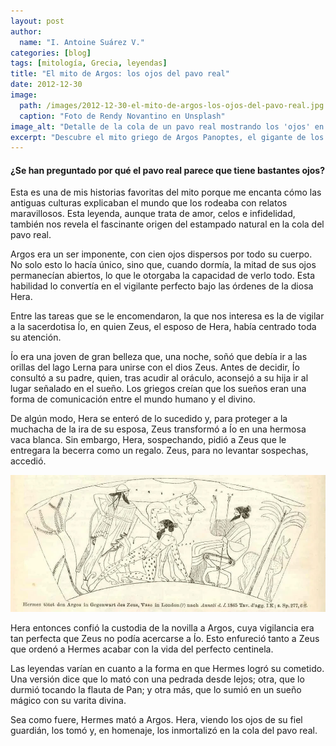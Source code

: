 ```yaml
---
layout: post
author:
  name: "I. Antoine Suárez V."
categories: [blog]
tags: [mitología, Grecia, leyendas]
title: "El mito de Argos: los ojos del pavo real"
date: 2012-12-30
image:
  path: /images/2012-12-30-el-mito-de-argos-los-ojos-del-pavo-real.jpg
  caption: "Foto de Rendy Novantino en Unsplash"
image_alt: "Detalle de la cola de un pavo real mostrando los 'ojos' en sus plumas"
excerpt: "Descubre el mito griego de Argos Panoptes, el gigante de los cien ojos, y cómo su historia explica el origen de los 'ojos' en la cola del pavo real."
---
```


#### ¿Se han preguntado por qué el pavo real parece que tiene bastantes ojos?

Esta es una de mis historias favoritas del mito porque me encanta cómo las antiguas culturas explicaban el mundo que los rodeaba con relatos maravillosos. Esta leyenda, aunque trata de amor, celos e infidelidad, también nos revela el fascinante origen del estampado natural en la cola del pavo real.

Argos era un ser imponente, con cien ojos dispersos por todo su cuerpo. No solo esto lo hacía único, sino que, cuando dormía, la mitad de sus ojos permanecían abiertos, lo que le otorgaba la capacidad de verlo todo. Esta habilidad lo convertía en el vigilante perfecto bajo las órdenes de la diosa Hera.

Entre las tareas que se le encomendaron, la que nos interesa es la de vigilar a la sacerdotisa Ío, en quien Zeus, el esposo de Hera, había centrado toda su atención.

Ío era una joven de gran belleza que, una noche, soñó que debía ir a las orillas del lago Lerna para unirse con el dios Zeus. Antes de decidir, Ío consultó a su padre, quien, tras acudir al oráculo, aconsejó a su hija ir al lugar señalado en el sueño. Los griegos creían que los sueños eran una forma de comunicación entre el mundo humano y el divino.

De algún modo, Hera se enteró de lo sucedido y, para proteger a la muchacha de la ira de su esposa, Zeus transformó a Ío en una hermosa vaca blanca. Sin embargo, Hera, sospechando, pidió a Zeus que le entregara la becerra como un regalo. Zeus, para no levantar sospechas, accedió.

![Hermes, Io y Argos. Wilhelm Heinrich Roscher/Wikimedia Commons.](/images/2012-12-30-el-mito-de-argos-los-ojos-del-pavo-real2.jpg)

Hera entonces confió la custodia de la novilla a Argos, cuya vigilancia era tan perfecta que Zeus no podía acercarse a Ío. Esto enfureció tanto a Zeus que ordenó a Hermes acabar con la vida del perfecto centinela.

Las leyendas varían en cuanto a la forma en que Hermes logró su cometido. Una versión dice que lo mató con una pedrada desde lejos; otra, que lo durmió tocando la flauta de Pan; y otra más, que lo sumió en un sueño mágico con su varita divina.

Sea como fuere, Hermes mató a Argos. Hera, viendo los ojos de su fiel guardián, los tomó y, en homenaje, los inmortalizó en la cola del pavo real.
